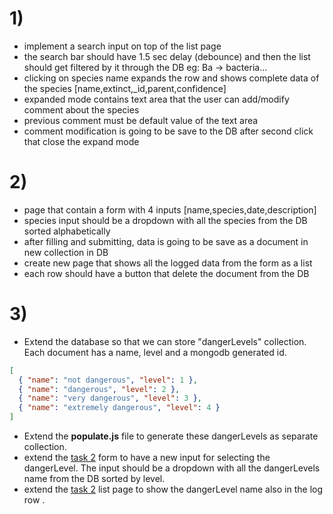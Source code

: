 # 1) 
   - implement a search input on top of the list page 
   - the search bar should have 1.5 sec delay (debounce) and then the list should get filtered by it through the DB eg: Ba -> bacteria... 
   - clicking on species name expands the row and shows complete data of the species [name,extinct,_id,parent,confidence]
   - expanded mode contains text area that the user can add/modify comment about the species
   - previous comment must be default value of the text area
   - comment modification is going to be save to the DB after second click that close the expand mode  
# 2) 
- page that contain a form with 4 inputs [name,species,date,description] 
- species input should be a dropdown with all the species from the DB sorted alphabetically
- after filling and submitting, data is going to be save as a document in new collection in DB
- create new page that shows all the logged data from the form as a list
- each row should have a button that delete the document from the DB 

# 3)
- Extend the database so that we can store "dangerLevels" collection. Each document has a name, level and a mongodb generated id.
```json
[
  { "name": "not dangerous", "level": 1 },
  { "name": "dangerous", "level": 2 },
  { "name": "very dangerous", "level": 3 },
  { "name": "extremely dangerous", "level": 4 }
]
```
- Extend the **populate.js** file to generate these dangerLevels as separate collection.
- extend the [task 2](#2) form to have a new input for selecting the dangerLevel. The input should be a dropdown with all the dangerLevels name from the DB sorted by level. 
- extend the [task 2](#2) list page to show the dangerLevel name also in the log row .

